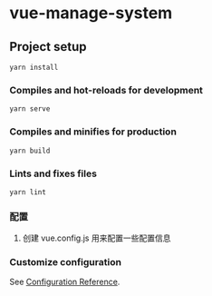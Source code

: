 # vue-manage-system

## Project setup

```
yarn install
```

### Compiles and hot-reloads for development

```
yarn serve
```

### Compiles and minifies for production

```
yarn build
```

### Lints and fixes files

```
yarn lint
```

### 配置

1. 创建 vue.config.js 用来配置一些配置信息

### Customize configuration

See [Configuration Reference](https://cli.vuejs.org/config/).
